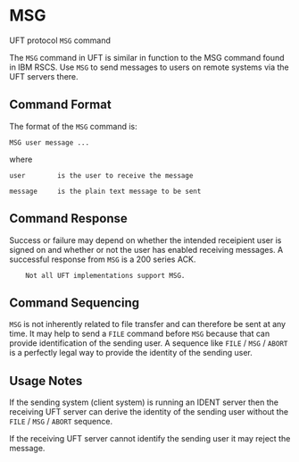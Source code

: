 # MSG

UFT protocol `MSG` command

The `MSG` command in UFT is similar in function to the MSG command
found in IBM RSCS. Use `MSG` to send messages to users on remote
systems via the UFT servers there.

## Command Format

The format of the `MSG` command is:

    MSG user message ...

where

    user        is the user to receive the message

    message     is the plain text message to be sent

## Command Response

Success or failure may depend on whether the intended receipient user
is signed on and whether or not the user has enabled receiving messages.
A successful response from `MSG` is a 200 series ACK.

        Not all UFT implementations support MSG.

## Command Sequencing

`MSG` is not inherently related to file transfer and can therefore
be sent at any time. It may help to send a `FILE` command before `MSG`
because that can provide identification of the sending user.
A sequence like `FILE` / `MSG` / `ABORT` is a perfectly legal way
to provide the identity of the sending user.

## Usage Notes

If the sending system (client system) is running an IDENT server then
the receiving UFT server can derive the identity of the sending user
without the `FILE` / `MSG` / `ABORT` sequence.

If the receiving UFT server cannot identify the sending user
it may reject the message.


